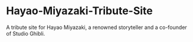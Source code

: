 # Hayao-Miyazaki-Tribute-Site
A tribute site for Hayao Miyazaki, a renowned storyteller and a co-founder of Studio Ghibli.
